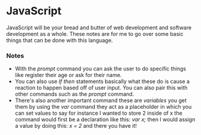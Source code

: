 # JavaScript 
<p>
 JavaScript will be your bread and butter of web development and software development as a whole. These notes are for me to go over some basic things that can be done with this language.</p>

### Notes

 * With the _prompt_ command you can ask the user to do specific things like register their age or ask for their name.<br>
 * You can also use _If then_ statements basically what these do is cause a reaction to happen based off of user input. You can also pair this with other commands such as the _prompt_ command.<br>
 * There's also another important command these are _variables_ you get them by using the _var_ command they act as a placeholder in which you can set values to say for instance I wanted to store 2 inside of x the command would first be a declaration like this: _var x;_ then I would assign a value by doing this: _x = 2_ and there you have it!<br>
